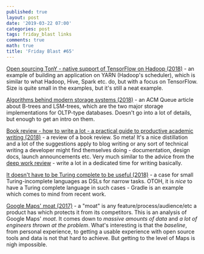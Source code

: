 ```yaml
---
published: true
layout: post
date: '2019-03-22 07:00'
categories: post
tags: friday_blast links
comments: true
math: true
title: 'Friday Blast #65'
---
```

[Open sourcing TonY - native support of TensorFlow on Hadoop (2018)](https://engineering.linkedin.com/blog/2018/09/open-sourcing-tony--native-support-of-tensorflow-on-hadoop) - an example of building an application on YARN (Hadoop's scheduler), which is similar to what Hadoop, Hive, Spark etc. do, but with a focus on TensorFlow. Size is quite small in the examples, but it's still a neat example.

[Algorithms behind modern storage systems (2018)](https://queue.acm.org/detail.cfm?id=3220266) - an ACM Queue article about B-trees and LSM-trees, which are the two major storage implementations for OLTP-type databases. Doesn't go into a lot of details, but enough to get an intro on them.

[Book review - how to write a lot - a practical guide to productive academic writing (2018)](http://muratbuffalo.blogspot.com/2018/04/book-review-how-to-write-lot-practical.html) - a review of a book review. So meta! It's a nice distillation and a lot of the suggestions apply to blog writing or any sort of technical writing a developer might find themselves doing - documentation, design docs, launch announcements etc. Very much similar to the advice from the [deep work review](https://horia141.com/deep-work-review.html) - write a lot in a dedicated time for writing basically.

[It doesn't have to be Turing complete to be useful (2018)](https://increment.com/programming-languages/turing-incomplete-advantages/) - a case for small Turing-incomplete languages as DSLs for narrow tasks. OTOH, it is _nice_ to have a Turing complete language in such cases - Gradle is an example which comes to mind from recent work.

[Google Maps' moat (2017)](https://www.justinobeirne.com/google-maps-moat/) - a "moat" is any feature/process/audience/etc a product has which protects it from its competitors. This is an analysis of Google Maps' _moat_. It comes down to _massive amounts of data_ and _a lot of engineers thrown at the problem_. What's interesting is that the _baseline_, from personal experience, to getting a usable experience with open source tools and data is not that hard to achieve. But getting to the level of Maps is nigh impossible.
